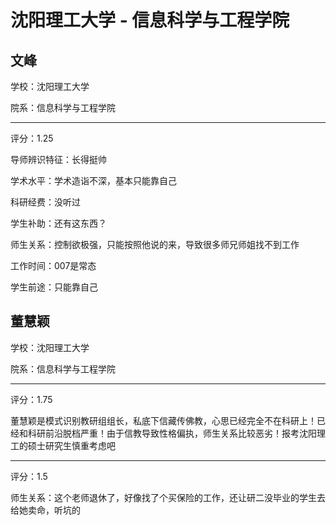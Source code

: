 # 沈阳理工大学 - 信息科学与工程学院

## 文峰

学校：沈阳理工大学

院系：信息科学与工程学院

* * *

评分：1.25

导师辨识特征：长得挺帅

学术水平：学术造诣不深，基本只能靠自己

科研经费：没听过

学生补助：还有这东西？

师生关系：控制欲极强，只能按照他说的来，导致很多师兄师姐找不到工作

工作时间：007是常态

学生前途：只能靠自己

## 董慧颖

学校：沈阳理工大学

院系：信息科学与工程学院

* * *

评分：1.75

董慧颖是模式识别教研组组长，私底下信藏传佛教，心思已经完全不在科研上！已经和科研前沿脱档严重！由于信教导致性格偏执，师生关系比较恶劣！报考沈阳理工的硕士研究生慎重考虑吧

* * *

评分：1.5

师生关系：这个老师退休了，好像找了个买保险的工作，还让研二没毕业的学生去给她卖命，听坑的